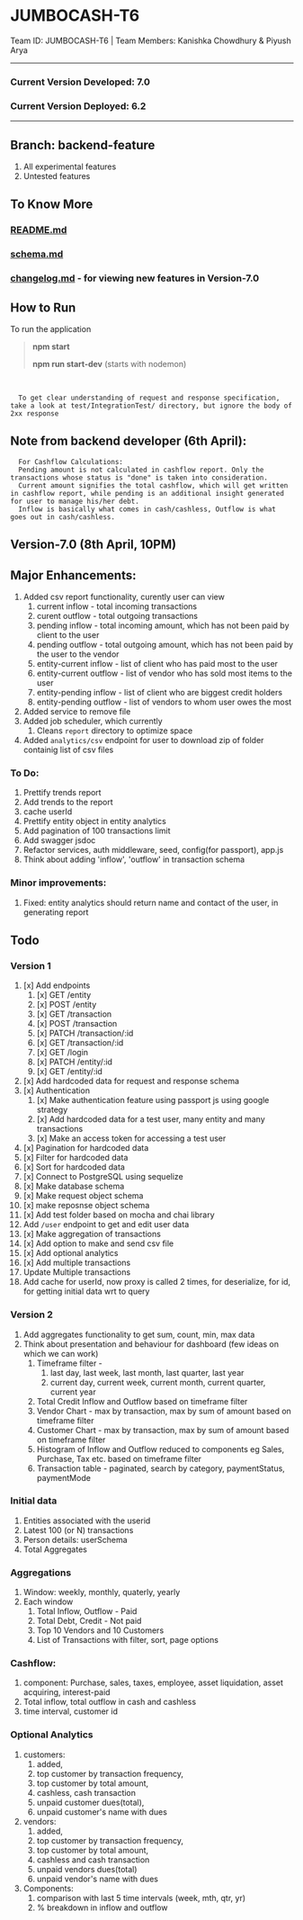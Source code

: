 # JUMBOCASH-T6
Team ID: JUMBOCASH-T6 | Team Members: Kanishka Chowdhury &amp; Piyush Arya

--- 
### Current Version Developed: 7.0

### Current Version Deployed: 6.2
---

## Branch: backend-feature
1. All experimental features
2. Untested features

## To Know More
### [README.md](#)
### [schema.md](schema.md)
### [changelog.md](changelog.md) - for viewing new features in Version-7.0

## How to Run
To run the application
> **npm start**
> 
> **npm run start-dev** (starts with nodemon)

<br>

      To get clear understanding of request and response specification, take a look at test/IntegrationTest/ directory, but ignore the body of 2xx response

## Note from backend developer (6th April):

      For Cashflow Calculations:
      Pending amount is not calculated in cashflow report. Only the transactions whose status is "done" is taken into consideration.
      Current amount signifies the total cashflow, which will get written in cashflow report, while pending is an additional insight generated for user to manage his/her debt.
      Inflow is basically what comes in cash/cashless, Outflow is what goes out in cash/cashless.

## Version-7.0 (8th April, 10PM)

## Major Enhancements:

1. Added csv report functionality, curently user can view
   1. current inflow - total incoming transactions 
   2. curent outflow - total outgoing transactions
   3. pending inflow - total incoming amount, which has not been paid by client to the user
   4. pending outflow - total outgoing amount, which has not been paid by the user to the vendor
   5. entity-current inflow - list of client who has paid most to the user
   6. entity-current outflow - list of vendor who has sold most items to the user
   7. entity-pending inflow - list of client who are biggest credit holders
   8. entity-pending outflow - list of vendors to whom user owes the most
2. Added service to remove file
3. Added job scheduler, which currently
   1. Cleans `report` directory to optimize space
4. Added `analytics/csv` endpoint for user to download zip of folder containig list of csv files

### To Do:

1. Prettify trends report
2. Add trends to the report
3. cache userId
4. Prettify entity object in entity analytics
5. Add pagination of 100 transactions limit
6. Add swagger jsdoc
7. Refactor services, auth middleware, seed, config(for passport), app.js
8. Think about adding 'inflow', 'outflow' in transaction schema

### Minor improvements:

1. Fixed: entity analytics should return name and contact of the user, in generating report


## Todo
### Version 1
1. [x] Add endpoints
   1. [x] GET /entity
   2. [x] POST /entity
   3. [x] GET /transaction
   4. [x] POST /transaction
   5. [x] PATCH /transaction/:id
   6. [x] GET /transaction/:id
   7. [x] GET /login
   8. [x] PATCH /entity/:id
   9. [x] GET /entity/:id
2. [x] Add hardcoded data for request and response schema
3. [x] Authentication
   1. [x] Make authentication feature using passport js using google strategy
   2. [x] Add hardcoded data for a test user, many entity and many transactions
   3. [x] Make an access token for accessing a test user
4. [x] Pagination for hardcoded data
5. [x] Filter for hardcoded data
6. [x] Sort for hardcoded data
7. [x] Connect to PostgreSQL using sequelize
8. [x] Make database schema
9.  [x] Make request object schema
10. [x] make reposnse object schema
11. [x] Add test folder based on mocha and chai library
12.  Add `/user` endpoint to get and edit user data
13. [x] Make aggregation of transactions
14. [x] Add option to make and send csv file
15. [x] Add optional analytics
16. [x] Add multiple transactions
17.  Update Multiple transactions
18.  Add cache for userId, now proxy is called 2 times, for deserialize, for id, for getting initial data wrt to query

### Version 2
1. Add aggregates functionality to get sum, count, min, max data
2. Think about presentation and behaviour for dashboard (few ideas on which we can work)
   1. Timeframe filter - 
      1. last day, last week, last month, last quarter, last year
      2. current day, current week, current month, current quarter, current year
   2. Total Credit Inflow and Outflow based on timeframe filter
   3. Vendor Chart - max by transaction, max by sum of amount based on timeframe filter
   4. Customer Chart - max by transaction, max by sum of amount based on timeframe filter
   5. Histogram of Inflow and Outflow reduced to components eg Sales, Purchase, Tax etc. based on timeframe filter
   6. Transaction table - paginated, search by category, paymentStatus, paymentMode


### Initial data
1. Entities associated with the userid
2. Latest 100 (or N) transactions
3. Person details: userSchema
4. Total Aggregates

### Aggregations
1. Window: weekly, monthly, quaterly, yearly
2. Each window
   1. Total Inflow, Outflow - Paid
   2. Total Debt, Credit - Not paid
   3. Top 10 Vendors and 10 Customers
   4. List of Transactions with filter, sort, page options

### Cashflow:
1. component: Purchase, sales, taxes, employee, asset liquidation, asset acquiring, interest-paid
2. Total inflow, total outflow in cash and cashless
3. time interval, customer id

### Optional Analytics
1. customers: 
   1. added, 
   2. top customer by transaction frequency, 
   3. top customer by total amount, 
   4. cashless, cash transaction
   5. unpaid customer dues(total),
   6. unpaid customer's name with dues
2. vendors: 
   1. added, 
   2. top customer by transaction frequency, 
   3. top customer by total amount, 
   4. cashless and cash transaction
   5. unpaid vendors dues(total)
   6. unpaid vendor's name with dues
3. Components: 
   1. comparison with last 5 time intervals (week, mth, qtr, yr)
   2. % breakdown in inflow and outflow